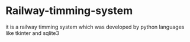 # Railway-timming-system
it is a railway timming system which was developed by python languages like tkinter and sqlite3
